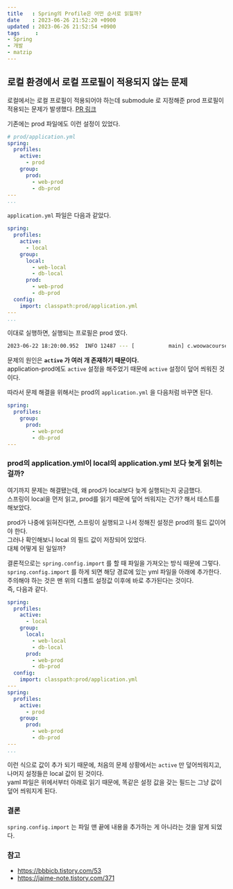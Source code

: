 ```yaml
---
title   : Spring의 Profile은 어떤 순서로 읽힐까?
date    : 2023-06-26 21:52:20 +0900
updated : 2023-06-26 21:52:54 +0900
tags     : 
- Spring
- 개발
- matzip
---
```


## 로컬 환경에서 로컬 프로필이 적용되지 않는 문제

로컬에서는 로컬 프로필이 적용되어야 하는데 submodule 로 지정해준 prod 프로필이 적용되는 문제가 발생했다.  [PR 링크](https://github.com/The-Fellowship-of-the-matzip/mat.zip-back/pull/158)

기존에는 prod 파일에도 이런 설정이 있었다.

```yaml
# prod/application.yml
spring:  
  profiles:  
    active:  
      - prod  
    group:  
      prod:  
        - web-prod  
        - db-prod
---
...
```

`application.yml` 파일은 다음과 같았다.

```yaml
spring:  
  profiles:  
    active:  
      - local  
    group:  
      local:  
        - web-local  
        - db-local  
      prod:  
        - web-prod  
        - db-prod  
  config:  
    import: classpath:prod/application.yml
---
...
```

이대로 실행하면, 실행되는 프로필은 prod 였다.

```bash
2023-06-22 18:20:00.952  INFO 12487 --- [           main] c.woowacourse.MatzipExternalApplication  : The following 3 profiles are active: "prod", "web-prod", "db-prod"
```

문제의 원인은 **`active` 가 여러 개 존재하기 때문이다.**     
application-prod에도 `active` 설정을 해주었기 때문에 `active` 설정이 덮어 씌워진 것이다.

따라서 문제 해결을 위해서는 prod의 `application.yml` 을 다음처럼 바꾸면 된다.

```yaml
spring:  
  profiles:  
    group:  
      prod:  
        - web-prod  
        - db-prod
---
```

### prod의 application.yml이 local의 application.yml 보다 늦게 읽히는 걸까?

여기까지 문제는 해결됐는데, 왜 prod가 local보다 늦게 실행되는지 궁금했다.     
스프링이 local을 먼저 읽고, prod를 읽기 때문에 덮어 씌워지는 건가? 해서 테스트를 해보았다.     

prod가 나중에 읽혀진다면, 스프링이 실행되고 나서 정해진 설정은 prod의 필드 값이어야 한다.     
그러나 확인해보니 local 의 필드 값이 저장되어 있었다.    
대체 어떻게 된 일일까?

결론적으로는 `spring.config.import` 를 할 때 파일을 가져오는 방식 때문에 그렇다.     
`spring.config.import` 를 하게 되면 해당 경로에 있는 yml 파일을 아래에 추가한다.     
주의해야 하는 것은 맨 위의 디폴트 설정값 이후에 바로 추가된다는 것이다.     
즉, 다음과 같다.

```yaml
spring:  
  profiles:  
    active:  
      - local  
    group:  
      local:  
        - web-local  
        - db-local  
      prod:  
        - web-prod  
        - db-prod  
  config:  
    import: classpath:prod/application.yml
---
spring:  
  profiles:  
    active:  
      - prod  
    group:  
      prod:  
        - web-prod  
        - db-prod
---
...
```

이런 식으로 값이 추가 되기 때문에, 처음의 문제 상황에서는 `active` 만 덮어씌워지고, 나머지 설정들은 local 값이 된 것이다.     
yaml 파일은 위에서부터 아래로 읽기 때문에, 똑같은 설정 값을 갖는 필드는 그냥 값이 덮어 씌워지게 된다.    

### 결론

`spring.config.import` 는 파일 맨 끝에 내용을 추가하는 게 아니라는 것을 알게 되었다.

### 참고
- https://bbbicb.tistory.com/53
- https://jaime-note.tistory.com/371